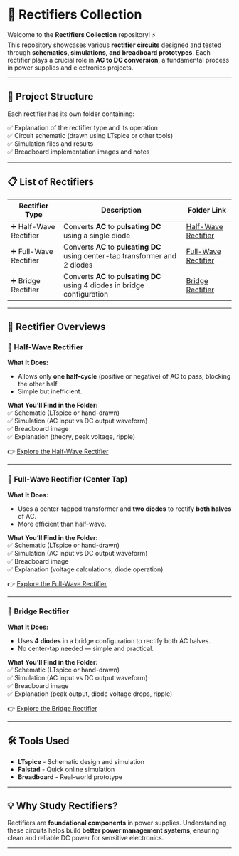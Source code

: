 # 🔌 Rectifiers Collection

Welcome to the **Rectifiers Collection** repository! ⚡  
This repository showcases various **rectifier circuits** designed and tested through **schematics, simulations, and breadboard prototypes**. Each rectifier plays a crucial role in **AC to DC conversion**, a fundamental process in power supplies and electronics projects.

---

## 📂 Project Structure

Each rectifier has its own folder containing:

✅ Explanation of the rectifier type and its operation  
✅ Circuit schematic (drawn using LTspice or other tools)  
✅ Simulation files and results  
✅ Breadboard implementation images and notes

---

## 📋 List of Rectifiers

| Rectifier Type                | Description                                                                                      | Folder Link                                   |
|----------------|----------------------------------------------------------------------------------------------------|----------------------------------------------------|
| ➕ Half-Wave Rectifier        | Converts **AC** to **pulsating DC** using a single diode                       | [Half-Wave Rectifier](./Half_Wave_Rectifier)        |
| ➕ Full-Wave Rectifier        | Converts **AC** to **pulsating DC** using center-tap transformer and 2 diodes  | [Full-Wave Rectifier](./Full_Wave_Rectifier)        |
| ➕ Bridge Rectifier           | Converts **AC** to **pulsating DC** using 4 diodes in bridge configuration     | [Bridge Rectifier](./Bridge_Rectifier)               |


---

## 📐 Rectifier Overviews

### 🔹 Half-Wave Rectifier

**What It Does:**  
- Allows only **one half-cycle** (positive or negative) of AC to pass, blocking the other half.
- Simple but inefficient.

**What You’ll Find in the Folder:**  
✅ Schematic (LTspice or hand-drawn)  
✅ Simulation (AC input vs DC output waveform)  
✅ Breadboard image  
✅ Explanation (theory, peak voltage, ripple)

👉 [Explore the Half-Wave Rectifier](./Half_Wave_Rectifier)

---

### 🔹 Full-Wave Rectifier (Center Tap)

**What It Does:**  
- Uses a center-tapped transformer and **two diodes** to rectify **both halves** of AC.
- More efficient than half-wave.

**What You’ll Find in the Folder:**  
✅ Schematic (LTspice or hand-drawn)  
✅ Simulation (AC input vs DC output waveform)  
✅ Breadboard image  
✅ Explanation (voltage calculations, diode operation)

👉 [Explore the Full-Wave Rectifier](./Full_Wave_Rectifier)

---

### 🔹 Bridge Rectifier

**What It Does:**  
- Uses **4 diodes** in a bridge configuration to rectify both AC halves.
- No center-tap needed — simple and practical.

**What You’ll Find in the Folder:**  
✅ Schematic (LTspice or hand-drawn)  
✅ Simulation (AC input vs DC output waveform)  
✅ Breadboard image  
✅ Explanation (peak output, diode voltage drops, ripple)

👉 [Explore the Bridge Rectifier](./Bridge_Rectifier)

---



## 🛠️ Tools Used

- **LTspice** - Schematic design and simulation  
- **Falstad** - Quick online simulation  
- **Breadboard** - Real-world prototype  


---

## 💡 Why Study Rectifiers?

Rectifiers are **foundational components** in power supplies. Understanding these circuits helps build **better power management systems**, ensuring clean and reliable DC power for sensitive electronics.

---


